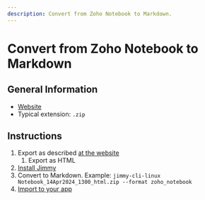```yaml
---
description: Convert from Zoho Notebook to Markdown.
---
```


# Convert from Zoho Notebook to Markdown

## General Information

- [Website](https://www.zoho.com/notebook/)
- Typical extension: `.zip`

## Instructions

1. Export as described [at the website](https://help.zoho.com/portal/en/kb/notebook/import-and-export/articles/export-all-your-notecards-from-notebook)
    1. Export as HTML
2. [Install Jimmy](../index.md#installation)
3. Convert to Markdown. Example: `jimmy-cli-linux Notebook_14Apr2024_1300_html.zip --format zoho_notebook`
4. [Import to your app](../import_instructions.md)
